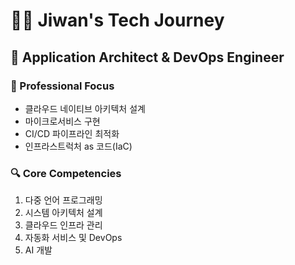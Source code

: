 # 👨‍💻 Jiwan's Tech Journey

## 🚀 Application Architect & DevOps Engineer
### 🌟 Professional Focus
- 클라우드 네이티브 아키텍처 설계
- 마이크로서비스 구현
- CI/CD 파이프라인 최적화
- 인프라스트럭처 as 코드(IaC)

### 🔍 Core Competencies
1. 다중 언어 프로그래밍
2. 시스템 아키텍처 설계
3. 클라우드 인프라 관리
4. 자동화 서비스 및 DevOps
5. AI 개발
